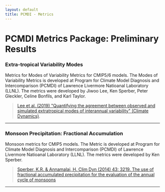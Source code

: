 ```yaml
---
layout: default
title: PCMDI - Metrics
---
```


# PCMDI Metrics Package: Preliminary Results

### Extra-tropical Variability Modes
Metrics for Modes of Variability Metrics for CMIP5/6 models. The Modes of Variability Metrics is developed at Program for Climate Model Diagnosis and Intercomparison (PCMDI) of Lawrence Livermore Natioanal Laboratory (LLNL). The metrics were developed by Jiwoo Lee, Ken Sperber, Peter Gleckler, Celine Bonfils, and Karl Taylor. 

> [Lee et al. (2019) "Quantifying the agreement between observed and simulated extratropical modes of interannual variability" (Climate Dynamics)][lee2019].
---

### Monsoon Precipitation: Fractional Accumulation
Monsoon metrics for CMIP5 models. The Metric is developed at Program for Climate Model Diagnosis and Intercomparison (PCMDI) of Lawrence Livermore Natioanal Laboratory (LLNL). The metrics were developed by Ken Sperber.

> [Sperber, K.R. & Annamalai, H. Clim Dyn (2014) 43: 3219. The use of fractional accumulated precipitation for the evaluation of the annual cycle of monsoons][sperber2004]
---

[lee2019]: https://link.springer.com/article/10.1007/s00382-018-4355-4
[sperber2004]: https://doi.org/10.1007/s00382-014-2099-3
